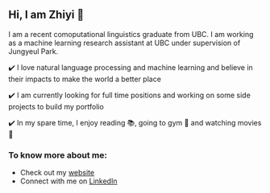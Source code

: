 ## Hi, I am Zhiyi 👋

<!--
**lizhiyidaniel/lizhiyidaniel** is a ✨ _special_ ✨ repository because its `README.md` (this file) appears on your GitHub profile.

Here are some ideas to get you started:

- 🔭 I’m currently working on ...
- 🌱 I’m currently learning ...
- 👯 I’m looking to collaborate on ...
- 🤔 I’m looking for help with ...
- 💬 Ask me about ...
- 📫 How to reach me: ...
- 😄 Pronouns: ...
- ⚡ Fun fact: ...
-->
 I am a recent comoputational linguistics graduate from UBC. I am working as a machine learning research assistant at UBC under supervision of Jungyeul Park. 
 
 :heavy_check_mark: I love natural language processing and machine learning and believe in their impacts to make the world a better place 
 
 :heavy_check_mark: I am currently looking for full time positions and working on some side projects to build my portfolio
 
 :heavy_check_mark: In my spare time, I enjoy reading :books:, going to gym :runner: and watching movies :movie_camera:
 
### To know more about me:
- Check out my [website](https://lizhiyidaniel.github.io/)
- Connect with me on [LinkedIn](https://www.linkedin.com/in/zhiyili99/)

